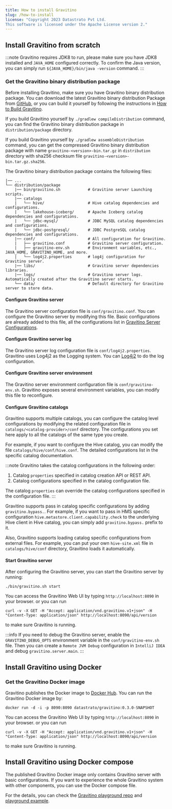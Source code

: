 ```yaml
---
title: How to install Gravitino
slug: /how-to-install
license: "Copyright 2023 Datastrato Pvt Ltd.
This software is licensed under the Apache License version 2."
---
```


## Install Gravitino from scratch

:::note
Gravitino requires JDK8 to run, please make sure you have JDK8 installed and `JAVA_HOME`
configured correctly. To confirm the Java version, you can simply run `${JAVA_HOME}/bin/java -version` command.
:::

### Get the Gravitino binary distribution package

Before installing Gravitino, make sure you have Gravitino binary distribution package. You can
download the latest Gravitino binary distribution Package from [GitHub](https://github.com/datastrato/gravitino/releases),
or you can build it yourself by following the instructions in [How to Build Gravitino](./how-to-build).

If you build Gravitino yourself by `./gradlew compileDistribution` command, you can find the
Gravitino binary distribution package in `distribution/package` directory.

If you build Gravitino yourself by `./gradlew assembleDistribution` command, you can get the
compressed Gravitino binary distribution package with name `gravitino-<version>-bin.tar.gz` in
`distribution` directory with sha256 checksum file `gravitino-<version>-bin.tar.gz.sha256`.

The Gravitino binary distribution package contains the following files:

```text
|── ...
└── distribution/package
    |── bin/gravitino.sh            # Gravitino server Launching scripts.
    |── catalogs
    |   └── hive/                   # Hive catalog dependencies and configurations.
    |   └── lakehouse-iceberg/      # Apache Iceberg catalog dependencies and configurations.
    |   └── jdbc-mysql/             # JDBC MySQL catalog dependencies and configurations.
    |   └── jdbc-postgresql/        # JDBC PostgreSQL catalog dependencies and configurations.
    |── conf/                       # All configuration for Gravitino.
    |   ├── gravitino.conf          # Gravitino server configuration.
    |   ├── gravitino-env.sh        # Environment variables, etc., JAVA_HOME, GRAVITINO_HOME, and more.
    |   └── log4j2.properties       # log4j configuration for Gravitino server.
    |── libs/                       # Gravitino server dependencies libraries.
    |── logs/                       # Gravitino server logs. Automatically created after the Gravitino server starts.
    └── data/                       # Default directory for Gravitino server to store data.
```

#### Configure Gravitino server

The Gravitino server configuration file is `conf/gravitino.conf`. You can configure the Gravitino
server by modifying this file. Basic configurations are already added to this file, all the
configurations list in [Gravitino Server Configurations](./gravitino-server-config).

#### Configure Gravitino server log

The Gravitino server log configuration file is `conf/log4j2.properties`. Gravitino uses Log4j2 as
the Logging system. You can [Log4j2](https://logging.apache.org/log4j/2.x/) to
do the log configuration.

#### Configure Gravitino server environment

The Gravitino server environment configuration file is `conf/gravitino-env.sh`. Gravitino exposes
several environment variables, you can modify this file to reconfigure.

#### Configure Gravitino catalogs

Gravitino supports multiple catalogs, you can configure the catalog level configurations by
modifying the related configuration file in `catalogs/<catalog-provider>/conf` directory. The
configurations you set here apply to all the catalogs of the same type you create.

For example, if you want to configure the Hive catalog, you can modify the file
`catalogs/hive/conf/hive.conf`. The detailed configurations list in the specific catalog
documentation.

:::note
Gravitino takes the catalog configurations in the following order:

1. Catalog `properties` specified in catalog creation API or REST API.
2. Catalog configurations specified in the catalog configuration file.

The catalog `properties` can override the catalog configurations specified in the configuration
file.
:::

Gravitino supports pass in catalog specific configurations by adding `gravitino.bypass.`. For
example, if you want to pass in HMS specific configuration
`hive.metastore.client.capability.check` to the underlying Hive client in Hive catalog, you can
simply add `gravitino.bypass.` prefix to it.

Also, Gravitino supports loading catalog specific configurations from external files. For example,
you can put your own `hive-site.xml` file in `catalogs/hive/conf` directory, Gravitino loads
it automatically.

#### Start Gravitino server

After configuring the Gravitino server, you can start the Gravitino server by running:

```shell
./bin/gravitino.sh start
```

You can access the Gravitino Web UI by typing `http://localhost:8090` in your browser. or you
can run

```shell
curl -v -X GET -H "Accept: application/vnd.gravitino.v1+json" -H "Content-Type: application/json" http://localhost:8090/api/version
```

to make sure Gravitino is running.

:::info
If you need to debug the Gravitino server, enable the `GRAVITINO_DEBUG_OPTS` environment
variable in the `conf/gravitino-env.sh` file. Then you can create a `Remote JVM Debug`
configuration in `IntelliJ IDEA` and debug `gravitino.server.main`.
:::

## Install Gravitino using Docker

### Get the Gravitino Docker image

Gravitino publishes the Docker image to [Docker Hub](https://hub.docker.com/r/datastrato/gravitino/tags).
You can run the Gravitino Docker image by:

```shell
docker run -d -i -p 8090:8090 datastrato/gravitino:0.3.0-SNAPSHOT
```

You can access the Gravitino Web UI by typing `http://localhost:8090` in your browser. or you
can run

```shell
curl -v -X GET -H "Accept: application/vnd.gravitino.v1+json" -H "Content-Type: application/json" http://localhost:8090/api/version
```

to make sure Gravitino is running.

## Install Gravitino using Docker compose

The published Gravitino Docker image only contains Gravitino server with basic configurations. If
you want to experience the whole Gravitino system with other components, you can use the Docker
compose file.

For the details, you can check the
[Gravitino playground repo](https://github.com/datastrato/gravitino-playground) and
[playground example](./how-to-use-the-playground).
